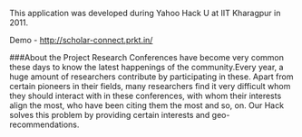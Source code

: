 This application was developed during Yahoo Hack U at IIT Kharagpur in 2011.

Demo - http://scholar-connect.prkt.in/

###About the Project
Research Conferences have become very common these days to know the latest happenings of the community.Every year, a huge amount of researchers contribute by participating in these. Apart from certain pioneers in their fields, many researchers find it very difficult whom they should interact with in these conferences, with whom their interests align the most, who have been citing them the most and so, on. Our Hack solves this problem by providing certain interests and geo-recommendations.
